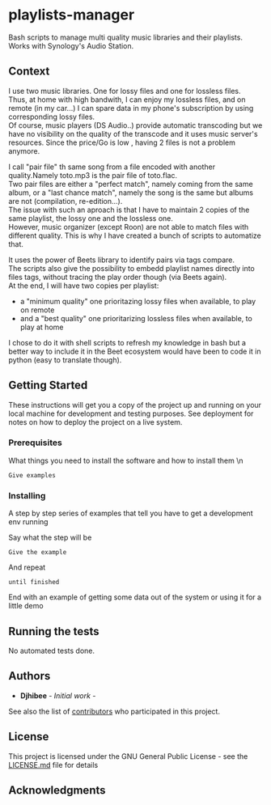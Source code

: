 # playlists-manager
Bash scripts to manage multi quality music libraries and their playlists.  
Works with Synology's Audio Station.  

## Context
  I use two music libraries. One for lossy files and one for lossless files.  
Thus, at home with high bandwith, I can enjoy my lossless files, and on remote (in my car...) I can spare data in my phone's subscription by using corresponding lossy files.  
Of course, music players (DS Audio..) provide automatic transcoding but we have no visibility on the quality of the transcode and it uses music server's resources. Since the price/Go is low , having 2 files is not a problem anymore.  
  
  I call "pair file" th same song from a file encoded with another quality.Namely toto.mp3 is the pair file of toto.flac.  
Two pair files are either a "perfect match", namely coming from the same album, or a "last chance match", namely the song is the same but albums are not (compilation, re-edition...).  
The issue with such an aproach is that I have to maintain 2 copies of the same playlist, the lossy one and the lossless one.  
However, music organizer (except Roon) are not able to match files with different quality. This is why I have created a bunch of scripts to automatize that.  
  
It uses the power of Beets library to identify pairs via tags compare.  
The scripts also give the possibility to embedd playlist names directly into files tags, without tracing the play order though (via Beets again).  
At the end, I will have two copies per playlist:  
   - a "minimum quality" one prioritazing lossy files when available, to play on remote  
   - and a "best quality" one prioritarizing lossless files when available, to play at home  

  I chose to do it with shell scripts to refresh my knowledge in bash but a better way to include it in the Beet ecosystem would have been to code it in python (easy to translate though).  


## Getting Started

These instructions will get you a copy of the project up and running on your local machine for development and testing purposes. See deployment for notes on how to deploy the project on a live system.

### Prerequisites

What things you need to install the software and how to install them \n


```
Give examples
```

### Installing

A step by step series of examples that tell you have to get a development env running

Say what the step will be

```
Give the example
```

And repeat

```
until finished
```

End with an example of getting some data out of the system or using it for a little demo

## Running the tests

No automated tests done.  


## Authors

* **Djhibee** - *Initial work* -

See also the list of [contributors](https://github.com/djhibee/playlists-manager/contributors) who participated in this project.

## License

This project is licensed under the GNU General Public License - see the [LICENSE.md](https://github.com/djhibee/playlists-manager/blob/master/LICENSE) file for details

## Acknowledgments
